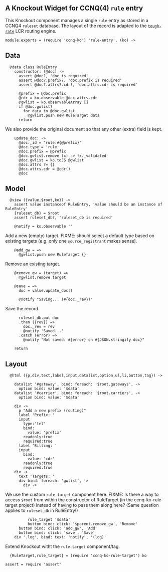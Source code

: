 A Knockout Widget for CCNQ(4) `rule` entry
------------------------------------------

This Knockout component manages a single `rule` entry as stored in a CCNQ4 `ruleset` database.
The layout of the record is adapted to the [`tough-rate`](https://github.com/shimaore/tough-rate) LCR routing engine.

    module.exports = (require 'ccnq-ko') 'rule-entry', (ko) ->

Data
----

      @data class RuleEntry
        constructor: (@doc) ->
          assert @doc?, 'doc is required'
          assert @doc?.prefix?, 'doc.prefix is required'
          assert @doc?.attrs?.cdr?, 'doc.attrs.cdr is required'

          @prefix = @doc.prefix
          @cdr = ko.observable @doc.attrs.cdr
          @gwlist = ko.observableArray []
          if @doc.gwlist?
            for data in @doc.gwlist
              @gwlist.push new RuleTarget data
          return

We also provide the original document so that any other (extra) field is kept.

        update_doc: ->
          @doc._id = "rule:#{@prefix}"
          @doc.type = 'rule'
          @doc.prefix = @prefix
          @doc.gwlist.remove (x) -> !x._validated
          @doc.gwlist = ko.toJS @gwlist
          @doc.attrs ?= {}
          @doc.attrs.cdr = @cdr()
          @doc

Model
-----

      @view ({value,$root,ko}) ->
        assert value instanceof RuleEntry, 'value should be an instance of RuleEntry'
        {ruleset_db} = $root
        assert ruleset_db?, 'ruleset_db is required'

        @notify = ko.observable ''

Add a new (empty) target.
FIXME: should select a default type based on existing targets (e.g. only one `source_registrant` makes sense).

        @add_gw = =>
          @gwlist.push new RuleTarget {}

Remove an existing target.

        @remove_gw = (target) =>
          @gwlist.remove target

        @save = =>
          doc = value.update_doc()

          @notify "Saving... (#{doc._rev})"

Save the record.

          ruleset_db.put doc
          .then ({rev}) =>
            doc._rev = rev
            @notify 'Saved...'
          .catch (error) =>
            @notify "Not saved: #{error} on #{JSON.stringify doc}"

        return

Layout
------

      @html ({p,div,text,label,input,datalist,option,ul,li,button,tag}) ->

        datalist '#gateway', bind: foreach: '$root.gateways', ->
          option bind: value: '$data'
        datalist '#carrier', bind: foreach: '$root.carriers', ->
          option bind: value: '$data'

        div ->
          p "Add a new prefix (routing)"
          label 'Prefix: '
          input
            type:'tel'
            bind:
              value: 'prefix'
            readonly:true
            required:true
          label 'Billing: '
          input
            bind:
              value: 'cdr'
            readonly:true
            required:true
        div ->
          text 'Targets: '
          div bind: foreach: 'gwlist', ->
            div ->

We use the custom `rule-target` component here.
FIXME: Is there a way to access `$root` from within the constructor of RuleTarget (in the ccnq-ko-rule-target project) instead of having to pass them along here? (Same question applies to `ruleset_db` in RuleEntry!)

              rule_target '$data'
              button bind: click: '$parent.remove_gw', 'Remove'
          button bind: click: 'add_gw', 'Add'
          button bind: click: 'save', 'Save'
        div '.log', bind: text: 'notify', '(log)'

Extend Knockout witht the `rule-target` component/tag.

      {RuleTarget,rule_target} = (require 'ccnq-ko-rule-target') ko

    assert = require 'assert'
